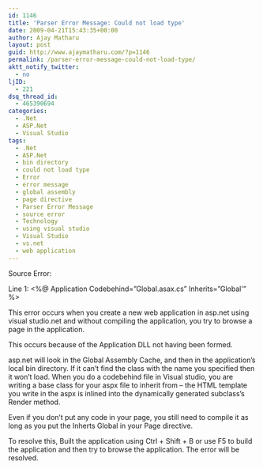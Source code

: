 ```yaml
---
id: 1146
title: 'Parser Error Message: Could not load type'
date: 2009-04-21T15:43:35+00:00
author: Ajay Matharu
layout: post
guid: http://www.ajaymatharu.com/?p=1146
permalink: /parser-error-message-could-not-load-type/
aktt_notify_twitter:
  - no
ljID:
  - 221
dsq_thread_id:
  - 465390694
categories:
  - .Net
  - ASP.Net
  - Visual Studio
tags:
  - .Net
  - ASP.Net
  - bin directory
  - could not load type
  - Error
  - error message
  - global assembly
  - page directive
  - Parser Error Message
  - source error
  - Technology
  - using visual studio
  - Visual Studio
  - vs.net
  - web application
---
```

>  <span style="font-family: Tahoma; color: #000080; font-size: x-small;"></span>

Source Error:

Line 1: <%@ Application Codebehind=&#8221;Global.asax.cs&#8221; Inherits=&#8221;Global'&#8221; %>

This error occurs when you create a new web application in asp.net using visual studio.net and without compiling the application, you try to browse a page in the application.

This occurs because of the Application DLL not having been formed.

asp.net will look in the Global Assembly Cache, and then in the application&#8217;s local bin directory. If it can&#8217;t find the class with the name you specified then it won&#8217;t load. When you do a codebehind file in Visual studio, you are writing a base class for your aspx file to inherit from &#8211; the HTML template you write in the aspx is inlined into the dynamically generated subclass&#8217;s Render method.

Even if you don&#8217;t put any code in your page, you still need to compile it as long as you put the Inherts Global in your Page directive.

To resolve this, Built the application using Ctrl + Shift + B or use F5 to build the application and then try to browse the application. The error will be resolved.